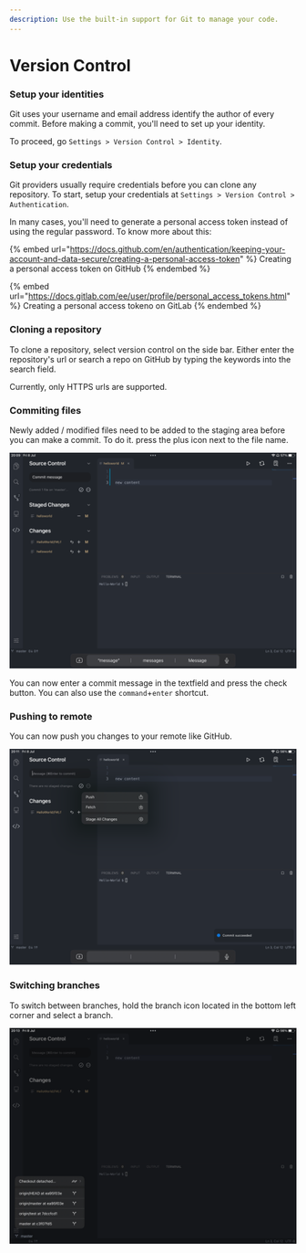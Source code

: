 ```yaml
---
description: Use the built-in support for Git to manage your code.
---
```


# Version Control

### Setup your identities

Git uses your username and email address identify the author of every commit. Before making a commit, you'll need to set up your identity.

To proceed, go `Settings > Version Control > Identity`.&#x20;

### Setup your credentials

Git providers usually require credentials before you can clone any repository. To start, setup your credentials at `Settings > Version Control > Authentication`.

In many cases, you'll need to generate a personal access token instead of using the regular password. To know more about this:

{% embed url="https://docs.github.com/en/authentication/keeping-your-account-and-data-secure/creating-a-personal-access-token" %}
Creating a personal access token on GitHub
{% endembed %}

{% embed url="https://docs.gitlab.com/ee/user/profile/personal_access_tokens.html" %}
Creating a personal access tokeno on GitLab
{% endembed %}

### Cloning a repository

To clone a repository, select version control on the side bar. Either enter the repository's url or search a repo on GitHub by typing the keywords into the search field.

Currently, only HTTPS urls are supported.

### Commiting files

Newly added / modified files need to be added to the staging area before you can make a commit. To do it. press the plus icon next to the file name.

![Adding a file to staging area](<../.gitbook/assets/image (1).png>)

You can now enter a commit message in the textfield and press the check button. You can also use the `command`+`enter` shortcut.

### Pushing to remote

You can now push you changes to your remote like GitHub.

![Pushing changes to remote](<../.gitbook/assets/image (3).png>)

### Switching branches

To switch between branches, hold the branch icon located in the bottom left corner and select a branch.

![Checkout to a branch](../.gitbook/assets/image.png)

